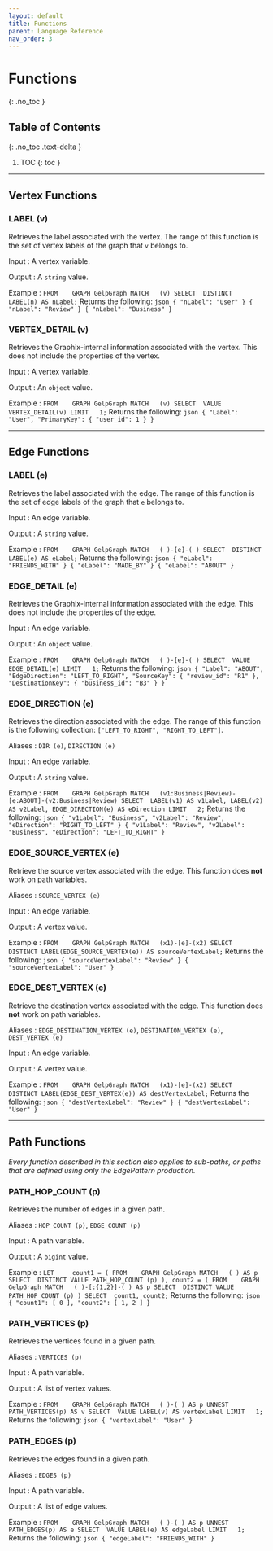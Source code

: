 ```yaml
---
layout: default
title: Functions
parent: Language Reference
nav_order: 3
---
```


# Functions
{: .no_toc }


## Table of Contents
{: .no_toc .text-delta }

1. TOC
{: toc }

* * *


## Vertex Functions

### LABEL (v)
Retrieves the label associated with the vertex.
The range of this function is the set of vertex labels of the graph that `v` belongs to.

Input
: A vertex variable.

Output
: A `string` value.

Example
:   ```
    FROM    GRAPH GelpGraph
    MATCH   (v)
    SELECT  DISTINCT LABEL(n) AS nLabel;
    ```
    Returns the following:
    ```json
    { "nLabel": "User" }
    { "nLabel": "Review" }
    { "nLabel": "Business" }
    ```

### VERTEX_DETAIL (v)
Retrieves the Graphix-internal information associated with the vertex.
This does not include the properties of the vertex.

Input
: A vertex variable.

Output
: An `object` value.

Example
:   ```
    FROM    GRAPH GelpGraph
    MATCH   (v)
    SELECT  VALUE VERTEX_DETAIL(v)
    LIMIT   1;
    ```
    Returns the following:
    ```json
    {
      "Label": "User",
      "PrimaryKey": { "user_id": 1 }
    }
    ```

* * *

## Edge Functions

### LABEL (e)
Retrieves the label associated with the edge.
The range of this function is the set of edge labels of the graph that `e` belongs to.

Input
: An edge variable.

Output
: A `string` value.

Example
:   ```
    FROM    GRAPH GelpGraph
    MATCH   ( )-[e]-( )
    SELECT  DISTINCT LABEL(e) AS eLabel;
    ```
    Returns the following:
    ```json
    { "eLabel": "FRIENDS_WITH" }
    { "eLabel": "MADE_BY" }
    { "eLabel": "ABOUT" }
    ```

### EDGE_DETAIL (e)
Retrieves the Graphix-internal information associated with the edge.
This does not include the properties of the edge.

Input
: An edge variable.

Output
: An `object` value.

Example
:   ```
    FROM    GRAPH GelpGraph
    MATCH   ( )-[e]-( )
    SELECT  VALUE EDGE_DETAIL(e)
    LIMIT   1;
    ```
    Returns the following:
    ```json
    {
      "Label": "ABOUT",
      "EdgeDirection": "LEFT_TO_RIGHT",
      "SourceKey": { "review_id": "R1" },
      "DestinationKey": { "business_id": "B3" }
    }
    ```

### EDGE_DIRECTION (e)
Retrieves the direction associated with the edge.
The range of this function is the following collection: `["LEFT_TO_RIGHT", "RIGHT_TO_LEFT"]`.

Aliases
: `DIR (e)`, `DIRECTION (e)`

Input
: An edge variable.

Output
: A `string` value.

Example
:   ```
    FROM    GRAPH GelpGraph
    MATCH   (v1:Business|Review)-[e:ABOUT]-(v2:Business|Review)
    SELECT  LABEL(v1) AS v1Label,
            LABEL(v2) AS v2Label,
            EDGE_DIRECTION(e) AS eDirection
    LIMIT   2;
    ```
    Returns the following:
    ```json
    { "v1Label": "Business", "v2Label": "Review", "eDirection": "RIGHT_TO_LEFT" }
    { "v1Label": "Review", "v2Label": "Business", "eDirection": "LEFT_TO_RIGHT" }
    ```

### EDGE_SOURCE_VERTEX (e)
Retrieve the source vertex associated with the edge.
This function does **not** work on path variables.

Aliases
: `SOURCE_VERTEX (e)`

Input
: An edge variable.

Output
: A vertex value.

Example
:   ```
    FROM    GRAPH GelpGraph
    MATCH   (x1)-[e]-(x2)
    SELECT  DISTINCT LABEL(EDGE_SOURCE_VERTEX(e)) AS sourceVertexLabel;
    ```
    Returns the following:
    ```json
    { "sourceVertexLabel": "Review" }
    { "sourceVertexLabel": "User" }
    ```

### EDGE_DEST_VERTEX (e)
Retrieve the destination vertex associated with the edge.
This function does **not** work on path variables.

Aliases
: `EDGE_DESTINATION_VERTEX (e)`, `DESTINATION_VERTEX (e)`, `DEST_VERTEX (e)`

Input
: An edge variable.

Output
: A vertex value.

Example
:   ```
    FROM    GRAPH GelpGraph
    MATCH   (x1)-[e]-(x2)
    SELECT  DISTINCT LABEL(EDGE_DEST_VERTEX(e)) AS destVertexLabel;
    ```
    Returns the following:
    ```json
    { "destVertexLabel": "Review" }
    { "destVertexLabel": "User" }
    ```

* * *

## Path Functions

_Every function described in this section also applies to sub-paths, or paths that are defined using only the EdgePattern production._

### PATH_HOP_COUNT (p)
Retrieves the number of edges in a given path.

Aliases
: `HOP_COUNT (p)`, `EDGE_COUNT (p)`

Input
: A path variable.

Output
: A `bigint` value.

Example
:   ```
    LET     count1 = ( FROM    GRAPH GelpGraph
                       MATCH   ( ) AS p
                       SELECT  DISTINCT VALUE PATH_HOP_COUNT (p) ),
            count2 = ( FROM    GRAPH GelpGraph
                       MATCH   ( )-[:{1,2}]-( ) AS p
                       SELECT  DISTINCT VALUE PATH_HOP_COUNT (p) )
    SELECT  count1, count2;
    ```
    Returns the following:
    ```json
    { "count1": [ 0 ], "count2": [ 1, 2 ] }
    ```

### PATH_VERTICES (p)
Retrieves the vertices found in a given path.

Aliases
: `VERTICES (p)`

Input
: A path variable.

Output
: A list of vertex values.

Example
:   ```
    FROM    GRAPH GelpGraph
    MATCH   ( )-( ) AS p
    UNNEST  PATH_VERTICES(p) AS v
    SELECT  VALUE LABEL(v) AS vertexLabel
    LIMIT   1;
    ```
    Returns the following:
    ```json
    { "vertexLabel": "User" }
    ```

### PATH_EDGES (p)
Retrieves the edges found in a given path.

Aliases
: `EDGES (p)`

Input
: A path variable.

Output
: A list of edge values.

Example
:   ```
    FROM    GRAPH GelpGraph
    MATCH   ( )-( ) AS p
    UNNEST  PATH_EDGES(p) AS e
    SELECT  VALUE LABEL(e) AS edgeLabel
    LIMIT   1;
    ```
    Returns the following:
    ```json
    { "edgeLabel": "FRIENDS_WITH" }
    ```

